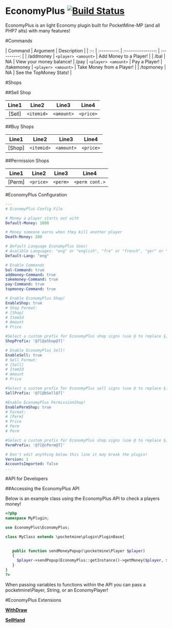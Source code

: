 # EconomyPlus  [![Build Status](https://travis-ci.org/ImagicalGamer/EconomyPlus.svg?branch=master)](https://travis-ci.org/ImagicalGamer/EconomyPlus)

EconomyPlus is an light Economy plugin built for PocketMine-MP (and all PHP7 alts) with many features!

#Commands

| Command | Argument | Description |
| :-: | :---------: | :---------------: | :---------: |
| /addmoney | `<player> <amount>` | Add Money to a Player! |
| /bal | NA | View your money balance!
| /pay | `<player> <amount>` | Pay a Player!
| /takemoney | `<player> <amount>` | Take Money from a Player! |
| /topmoney | NA | See the TopMoney Stats! |

#Shops

##Sell Shop

| Line1 | Line2 | Line3 | Line4 |
| :---: | :---: | :---: | :---: |
| [Sell] | `<itemid>` | `<amount>` | `<price>` |

##Buy Shops

| Line1 | Line2 | Line3 | Line4 |
| :---: | :---: | :---: | :---: |
| [Shop] | `<itemid>` | `<amount>` | `<price>` |

##Permission Shops

| Line1 | Line2 | Line3 | Line4 |
| :---: | :---: | :---: | :---: |
| [Perm] | `<price>` | `<perm>` | `<perm cont.>` |

#EconomyPlus Configuration

```yaml
---
# EconomyPlus Config File

# Money a player starts out with
Default-Money: 1000

# Money someone earns when they kill another player
Death-Money: 200

# Default Language EconomyPlus Uses!
# Avalible Languages: "eng" or "english", "fre" or "french", "ger" or "german", "chi" or "chinese", "schi" or "simplified chinese", "rus" or "russian"
Default-Lang: "eng"

# Enable Commands
bal-Command: true
addmoney-Command: true
takemoney-Command: true
pay-Command: true
topmoney-Command: true

# Enable EconomyPlus Shop!
EnableShop: true
# Shop Format:
# [Shop]
# ItemId
# Amount
# Price

#Select a custom prefix for EconomyPlus shop signs (use @ to replace §)
ShopPrefix: '@7[@aShop@7]'

# Enable EconomyPlus Sell!
EnableSell: true
# Sell Format:
# [Sell]
# ItemId
# Amount
# Price

#Select a custom prefix for EconomyPlus sell signs (use @ to replace §)
SellPrefix: '@7[@bSell@7]'

#Enable EconomyPlus PermissionShop!
EnablePermShop: true
# Format:
# [Perm]
# Price
# Perm
# Perm

#Select a custom prefix for EconomyPlus shop signs (use @ to replace §)
PermPrefix: '@7[@cPerm@7]'

# Don't edit anything below this line it may break the plugin!
Version: 1
AccountsImported: false
...
```

#API for Developers

##Accessing the EconomyPlus API

Below is an example class using the EconomyPlus API to check a players money!

```php
<?php
namespace MyPlugin;

use EconomyPlus\EconomyPlus;

class MyClass extends \pocketmine\plugin\PluginBase{
   

   public function sendMoneyPopup(\pocketmine\Player $player)
   {
     $player->sendPopup(EconomyPlus::getInstance()->getMoney($player, $this));
   }
}
?>
```

When passing variables to functions within the API you can pass a pocketmine\Player, String, or an EconomyPlayer!

#EconomyPlus Extensions


**[WithDraw](https://github.com/ImagicalGamer/Withdraw)**

**[SellHand](https://github.com/ImagicalGamer/SellHand)**


